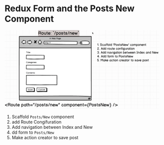 # Redux Form and the Posts New Component

![posts_new](posts_new.png)

1. Scaffold `Posts/New` component
2. add Route Congifuration
3. Add navigation between Index and New
4. dd form to `Posts/New`
5. Make action creator to save post